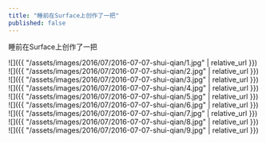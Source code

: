 ```yaml
---
title: "睡前在Surface上创作了一把"
published: false
---
```

睡前在Surface上创作了一把



![]({{ "/assets/images/2016/07/2016-07-07-shui-qian/1.jpg" | relative_url }})
![]({{ "/assets/images/2016/07/2016-07-07-shui-qian/2.jpg" | relative_url }})
![]({{ "/assets/images/2016/07/2016-07-07-shui-qian/3.jpg" | relative_url }})
![]({{ "/assets/images/2016/07/2016-07-07-shui-qian/4.jpg" | relative_url }})
![]({{ "/assets/images/2016/07/2016-07-07-shui-qian/5.jpg" | relative_url }})
![]({{ "/assets/images/2016/07/2016-07-07-shui-qian/6.jpg" | relative_url }})
![]({{ "/assets/images/2016/07/2016-07-07-shui-qian/7.jpg" | relative_url }})
![]({{ "/assets/images/2016/07/2016-07-07-shui-qian/8.jpg" | relative_url }})
![]({{ "/assets/images/2016/07/2016-07-07-shui-qian/9.jpg" | relative_url }})
